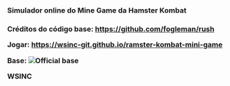 <h3>Simulador online do Mine Game da Hamster Kombat<h3/>

Créditos do código base: https://github.com/fogleman/rush

Jogar: https://wsinc-git.github.io/ramster-kombat-mini-game

Base:
![Official base](https://github.com/user-attachments/assets/e6da98e9-bc78-47dc-ab11-bbed8f3a7cc5)


WSINC
